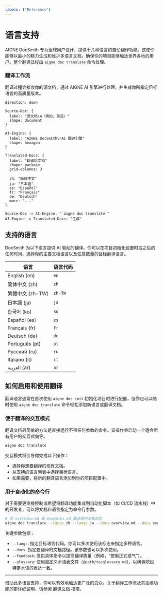 ```yaml
---
labels: ["Reference"]
---
```


# 语言支持

AIGNE DocSmith 专为全球用户设计，提供十几种语言的自动翻译功能。这使你能够以最小的精力生成和维护多语言文档，确保你的项目能够触达世界各地的用户。整个翻译过程由 `aigne doc translate` 命令处理。

### 翻译工作流

翻译过程会接收你的源文档，通过 AIGNE AI 引擎进行处理，并生成你所指定目标语言的高质量版本。

```d2
direction: down

Source-Doc: {
  label: "源文档\n（例如，英语）"
  shape: document
}

AI-Engine: {
  label: "AIGNE DocSmith\nAI 翻译引擎"
  shape: hexagon
}

Translated-Docs: {
  label: "翻译后文档"
  shape: package
  grid-columns: 3

  zh: "简体中文"
  ja: "日本語"
  es: "Español"
  fr: "Français"
  de: "Deutsch"
  more: "..."
}

Source-Doc -> AI-Engine: "`aigne doc translate`"
AI-Engine -> Translated-Docs: "生成"
```

## 支持的语言

DocSmith 为以下语言提供 AI 驱动的翻译。你可以在项目初始化设置时或之后的任何时间，选择你的主要文档语言以及任意数量的目标翻译语言。

| 语言 | 语言代码 |
|---|---|
| English (en) | `en` |
| 简体中文 (zh) | `zh` |
| 繁體中文 (zh-TW) | `zh-TW` |
| 日本語 (ja) | `ja` |
| 한국어 (ko) | `ko` |
| Español (es) | `es` |
| Français (fr) | `fr` |
| Deutsch (de) | `de` |
| Português (pt) | `pt` |
| Русский (ru) | `ru` |
| Italiano (it) | `it` |
| العربية (ar) | `ar` |

## 如何启用和使用翻译

翻译语言通常在首次使用 `aigne doc init` 初始化项目时进行配置，但你也可以随时使用 `aigne doc translate` 命令轻松添加新语言或翻译文档。

### 便于翻译的交互模式

翻译文档最简单的方法是直接运行不带任何参数的命令。该操作会启动一个适合所有用户的交互式向导。

```bash
aigne doc translate
```

交互模式将引导你完成以下操作：

- 选择你想要翻译的现有文档。
- 从支持的语言列表中选择目标语言。
- 如果需要，将新的翻译语言添加到你的项目配置中。

### 用于自动化的命令行

对于需要更直接控制或希望将翻译功能集成到自动化脚本（如 CI/CD 流水线）中的开发者，可以将文档和语言指定为命令行参数。

```bash
# 将 overview.md 和 examples.md 翻译成中文和日文
aigne doc translate --langs zh --langs ja --docs overview.md --docs examples.md
```

关键参数包括：

- `--langs`: 指定目标语言代码。你可以多次使用该标志来指定多种语言。
- `--docs`: 指定要翻译的文档路径。该参数也可以多次使用。
- `--feedback`: 提供具体指令以提高翻译质量（例如，“使用正式语气”）。
- `--glossary`: 使用自定义术语表文件（`@path/to/glossary.md`），以确保项目特定术语的表达一致。

---

借助此多语言支持，你可以有效地触达更广泛的受众。关于翻译工作流及其高级功能的更详细说明，请参阅 [翻译文档](./features-translate-documentation.md) 指南。